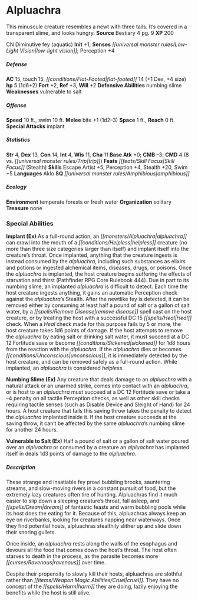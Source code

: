 ﻿---
cssclass: [monsters]
title1: Alpluachra
desc_short: This minuscule creature resembles a newt with three tails. It's covered
  in a transparent slime, and looks hungry.
title2: Alpluachra
CR: 1/2
sources:
- name: Bestiary 4
  page: 9
  link: http://paizo.com/products/btpy91ds?Pathfinder-Roleplaying-Game-Bestiary-4
XP: 200
alignment: CN
size: Diminutive
type: fey
subtypes:
- aquatic
initiative:
  bonus: 1
senses:
  low-light vision: true
AC:
  AC: 15
  touch: 15
  flat_footed: 14
  components:
    dex: 1
    size: 4
HP:
  HP: 5
  long: 1d6+2
saves:
  fort: 2
  ref: 3
  will: 2
defensive_abilities:
- numbing slime
weaknesses:
- vulnerable to salt
speeds:
  base: 10
  swim: 10
attacks:
  melee:
  - - text: bite +1 (1d2-3)
      entries:
      - - damage: 1d2-3
      attack: bite
      bonus:
      - 1
  special:
  - implant
space: 1
reach: 0
ability_scores:
  STR: 4
  DEX: 13
  CON: 14
  INT: 4
  WIS: 11
  CHA: 11
BAB: 0
CMB: -3
CMD: 4
CMD_other: 8 vs. trip
feats:
- name: Skill Focus (Stealth)
skills:
  Escape Artist: 5
  Perception: 4
  Stealth: 20
  Swim: 5
languages:
- Aklo
special_qualities:
- amphibious
ecology:
  environment: temperate forests or fresh water
  organization: solitary
  treasure_type: none
special_abilities:
  Implant (Ex): As a full-round action, an alpluachra can crawl into the mouth of
    a helpless creature (no more than three size categories larger than itself) and
    implant itself into the creature's throat. Once implanted, anything that the creature
    ingests is instead consumed by the alpluachra, including such substances as elixirs
    and potions or ingested alchemical items, diseases, drugs, or poisons. Once the
    alpluachra is implanted, the host creature begins suffering the effects of starvation
    and thirst (Pathfinder RPG Core Rulebook 444). Due in part to its numbing slime,
    an implanted alpluachra is difficult to detect. Each time the host creature ingests
    anything, it gains an automatic Perception check against the alpluachra's Stealth.
    After the newtlike fey is detected, it can be removed either by consuming at least
    half a pound of salt or a gallon of salt water, by a remove disease spell cast
    on the host creature, or by treating the host with a successful DC 15 Heal check.
    When a Heal check made for this purpose fails by 5 or more, the host creature
    takes 1d6 points of damage. If the host attempts to remove the alpluachra by eating
    salt or drinking salt water, it must succeed at a DC 12 Fortitude save or become
    sickened for 1d8 hours from the reaction with the alpluachra. If the alpluachra
    dies or becomes unconscious, it is immediately detected by the host creature,
    and can be removed safely as a full-round action. While implanted, an alpluachra
    is considered helpless.
  Numbing Slime (Ex): Any creature that deals damage to an alpluachra with a natural
    attack or an unarmed strike, comes into contact with an alpluachra, or is host
    to an alpluachra must succeed at a DC 12 Fortitude save or take a -4 penalty on
    all tactile Perception checks, as well as other skill checks requiring tactile
    senses (such as Disable Device and Sleight of Hand) for 24 hours. A host creature
    that fails this saving throw takes the penalty to detect the alpluachra implanted
    inside it. If the host creature succeeds at the saving throw, it can't be affected
    by the same alpluachra's numbing slime for another 24 hours.
  Vulnerable to Salt (Ex): Half a pound of salt or a gallon of salt water poured over
    an alpluachra or consumed by a creature an alpluachra has implanted itself in
    deals 1d3 points of damage to the alpluachra.
desc_long: |-
  These strange and insatiable fey prowl bubbling brooks, sauntering streams, and slow-moving rivers in a constant pursuit of food, but the extremely lazy creatures often tire of hunting. Alpluachras find it much easier to slip down a sleeping creature's throat, fall asleep, and dream of fantastic feasts and warm bubbling pools while its host does the eating for it. Because of this, alpluachras always keep an eye on riverbanks, looking for creatures napping near waterways. Once they find potential hosts, alpluachras stealthily slither up and slide down their snoring gullets.

  Once inside, an alpluachra rests along the walls of the esophagus and devours all the food that comes down the host's throat. The host often starves to death in the process, as the parasite becomes more ravenous over time.

  Despite their propensity to slowly kill their hosts, alpluachras are slothful rather than cruel. They have no concept of the harm they are doing, lazily enjoying the benefits while the host is still alive.

---

# Alpluachra
This minuscule creature resembles a newt with three tails. It’s covered in a transparent slime, and looks hungry.
**Source** Bestiary 4 pg. 9
**XP** 200

CN Diminutive fey (aquatic)
**Init** +1; **Senses** _[[universal monster rules/Low-Light Vision|low-light vision]]_; Perception +4

##### Defense

**AC** 15, touch 15, _[[conditions/Flat-Footed|flat-footed]]_ 14 (+1 Dex, +4 size)
**hp** 5 (1d6+2)
**Fort** +2, **Ref** +3, **Will** +2
**Defensive Abilities** numbing slime
**Weaknesses** vulnerable to salt

##### Offense
**Speed** 10 ft., swim 10 ft.
**Melee** bite +1 (1d2–3)
**Space** 1 ft., **Reach** 0 ft.
**Special Attacks** implant

##### Statistics
**Str** 4, **Dex** 13, **Con** 14, **Int** 4, **Wis** 11, **Cha** 11
**Base Atk** +0; **CMB** –3; **CMD** 4 (8 vs. _[[universal monster rules/Trip|trip]]_)
**Feats** _[[feats/Skill Focus|Skill Focus]]_ (Stealth)
**Skills** Escape Artist +5, Perception +4, Stealth +20, Swim +5
**Languages** Aklo
**SQ** _[[universal monster rules/Amphibious|amphibious]]_

##### Ecology

**Environment** temperate forests or fresh water
**Organization** solitary
**Treasure** none

### Special Abilities

**Implant (Ex)** As a full-round action, an _[[monsters/Alpluachra|alpluachra]]_ can crawl into the mouth of a _[[conditions/Helpless|helpless]]_ creature (no more than three size categories larger than itself) and implant itself into the creature’s throat. Once implanted, anything that the creature ingests is instead consumed by the _alpluachra_, including such substances as elixirs and potions or ingested alchemical items, diseases, drugs, or poisons. Once the _alpluachra_ is implanted, the host creature begins suffering the effects of starvation and thirst (Pathfinder RPG Core Rulebook 444). Due in part to its numbing slime, an implanted _alpluachra_ is difficult to detect. Each time the host creature ingests anything, it gains an automatic Perception check against the _alpluachra_’s Stealth. After the newtlike fey is detected, it can be removed either by consuming at least half a pound of salt or a gallon of salt water, by a _[[spells/Remove Disease|remove disease]]_ spell cast on the host creature, or by treating the host with a successful DC 15 _[[spells/Heal|Heal]]_ check. When a _Heal_ check made for this purpose fails by 5 or more, the host creature takes 1d6 points of damage. If the host attempts to remove the _alpluachra_ by eating salt or drinking salt water, it must succeed at a DC 12 Fortitude save or become _[[conditions/Sickened|sickened]]_ for 1d8 hours from the reaction with the _alpluachra_. If the _alpluachra_ dies or becomes _[[conditions/Unconscious|unconscious]]_, it is immediately detected by the host creature, and can be removed safely as a full-round action. While implanted, an _alpluachra_ is considered _helpless_.

**Numbing Slime (Ex)** Any creature that deals damage to an _alpluachra_ with a natural attack or an unarmed strike, comes into contact with an _alpluachra_, or is host to an _alpluachra_ must succeed at a DC 12 Fortitude save or take a –4 penalty on all tactile Perception checks, as well as other skill checks requiring tactile senses (such as Disable Device and Sleight of Hand) for 24 hours. A host creature that fails this saving throw takes the penalty to detect the _alpluachra_ implanted inside it. If the host creature succeeds at the saving throw, it can’t be affected by the same _alpluachra_’s numbing slime for another 24 hours.

**Vulnerable to Salt (Ex)** Half a pound of salt or a gallon of salt water poured over an _alpluachra_ or consumed by a creature an _alpluachra_ has implanted itself in deals 1d3 points of damage to the _alpluachra_.

##### Description

These strange and insatiable fey prowl bubbling brooks, sauntering streams, and slow-moving rivers in a constant pursuit of food, but the extremely lazy creatures often tire of hunting. Alpluachras find it much easier to slip down a sleeping creature’s throat, fall asleep, and _[[spells/Dream|dream]]_ of fantastic feasts and warm bubbling pools while its host does the eating for it. Because of this, alpluachras always keep an eye on riverbanks, looking for creatures napping near waterways. Once they find potential hosts, alpluachras stealthily slither up and slide down their snoring gullets.

Once inside, an _alpluachra_ rests along the walls of the esophagus and devours all the food that comes down the host’s throat. The host often starves to death in the process, as the parasite becomes more _[[curses/Ravenous|ravenous]]_ over time.

Despite their propensity to slowly kill their hosts, alpluachras are slothful rather than _[[items/Weapon Magic Abilities/Cruel|cruel]]_. They have no concept of the _[[spells/Harm|harm]]_ they are doing, lazily enjoying the benefits while the host is still alive.